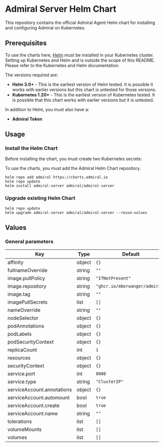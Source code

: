 # Admiral Server Helm Chart

This repository contains the official Admiral Agent Helm chart for installing
and configuring Admiral on Kubernetes.

## Prerequisites

To use the charts here, [Helm](https://helm.sh/) must be installed in your
Kubernetes cluster. Setting up Kubernetes and Helm and is outside the scope
of this README. Please refer to the Kubernetes and Helm documentation.

The versions required are:

-   **Helm 3.0+** - This is the earliest version of Helm tested. It is possible
    it works with earlier versions but this chart is untested for those versions.
-   **Kubernetes 1.20+** - This is the earliest version of Kubernetes tested.
    It is possible that this chart works with earlier versions but it is
    untested.

In addition to Helm, you must also have a:

-   **Admiral Token**

## Usage

### Install the Helm Chart

Before installing the chart, you must create two Kubernetes secrets:

To use the charts, you must add the Admiral Helm Chart repository.

```shell
helm repo add admiral https://charts.admiral.io
helm repo update
helm install admiral-server admiral/admiral-server
```

### Upgrade existing Helm Chart

```
helm repo update
helm upgrade admiral-server admiral/admiral-server --reuse-values
```

## Values

### General parameters

| Key                        | Type   | Default                        | Description |
| -------------------------- | ------ | ------------------------------ | ----------- |
| affinity                   | object | `{}`                           |             |
| fullnameOverride           | string | `""`                           |             |
| image.pullPolicy           | string | `"IfNotPresent"`               |             |
| image.repository           | string | `"ghcr.io/mberwanger/admiral"` |             |
| image.tag                  | string | `""`                           |             |
| imagePullSecrets           | list   | `[]`                           |             |
| nameOverride               | string | `""`                           |             |
| nodeSelector               | object | `{}`                           |             |
| podAnnotations             | object | `{}`                           |             |
| podLabels                  | object | `{}`                           |             |
| podSecurityContext         | object | `{}`                           |             |
| replicaCount               | int    | `1`                            |             |
| resources                  | object | `{}`                           |             |
| securityContext            | object | `{}`                           |             |
| service.port               | int    | `8080`                         |             |
| service.type               | string | `"ClusterIP"`                  |             |
| serviceAccount.annotations | object | `{}`                           |             |
| serviceAccount.automount   | bool   | `true`                         |             |
| serviceAccount.create      | bool   | `true`                         |             |
| serviceAccount.name        | string | `""`                           |             |
| tolerations                | list   | `[]`                           |             |
| volumeMounts               | list   | `[]`                           |             |
| volumes                    | list   | `[]`                           |             |
